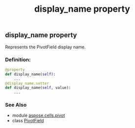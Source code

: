 ﻿---
title: display_name property
second_title: Aspose.Cells for Python via .NET API References
description: 
type: docs
weight: 240
url: /aspose.cells.pivot/pivotfield/display_name/
is_root: false
---

## display_name property


Represents the PivotField display name.
### Definition:
```python
@property
def display_name(self):
    ...
@display_name.setter
def display_name(self, value):
    ...
```

### See Also
* module [aspose.cells.pivot](../../)
* class [PivotField](/cells/python-net/aspose.cells.pivot/pivotfield)
